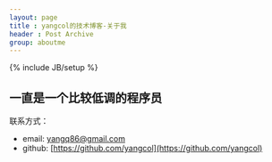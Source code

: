 ```yaml
---
layout: page
title : yangcol的技术博客-关于我
header : Post Archive
group: aboutme
---
```

{% include JB/setup %}

## 一直是一个比较低调的程序员


联系方式：

* email:		yangq86@gmail.com
* github: 			[https://github.com/yangcol](https://github.com/yangcol)
